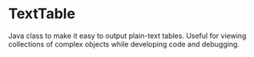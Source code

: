 # TextTable
Java class to make it easy to output plain-text tables. Useful for viewing collections of complex objects while developing code and debugging.
